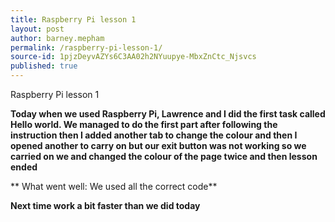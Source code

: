 ```yaml
---
title: Raspberry Pi lesson 1
layout: post
author: barney.mepham
permalink: /raspberry-pi-lesson-1/
source-id: 1pjzDeyvAZYs6C3AA02h2NYuupye-MbxZnCtc_Njsvcs
published: true
---
```

Raspberry Pi lesson 1

**Today when we used Raspberry Pi, Lawrence and I did the first task called Hello world. We managed to do the first part after following the instruction then I added another tab to change the colour and then I opened another to carry on but our exit button was not working so we carried on we and changed the colour of the page twice and then lesson ended**

**What went well: We used all the correct code**

**Next time work a bit faster than we did today**

